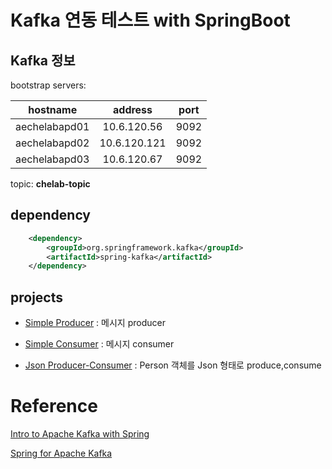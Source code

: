 # Kafka 연동 테스트 with SpringBoot


## Kafka 정보
bootstrap servers:

|    hostname   |    address   | port |
|:-------------:|:------------:|:----:|
| aechelabapd01 | 10.6.120.56  | 9092 |
| aechelabapd02 | 10.6.120.121 | 9092 |
| aechelabapd03 | 10.6.120.67  | 9092 |

topic: **chelab-topic**

## dependency
```xml
    <dependency>
        <groupId>org.springframework.kafka</groupId>
        <artifactId>spring-kafka</artifactId>
    </dependency>
```

## projects
* [Simple Producer](kafka-producer01/README.md)
: 메시지 producer

* [Simple Consumer](kafka-consumer01/README.md)
: 메시지 consumer

* [Json Producer-Consumer](kafka-json-producer-consumer/README.md)
: Person 객체를 Json 형태로 produce,consume


# Reference
[Intro to Apache Kafka with Spring](https://www.baeldung.com/spring-kafka)

[Spring for Apache Kafka](https://docs.spring.io/spring-kafka/reference/html/)
